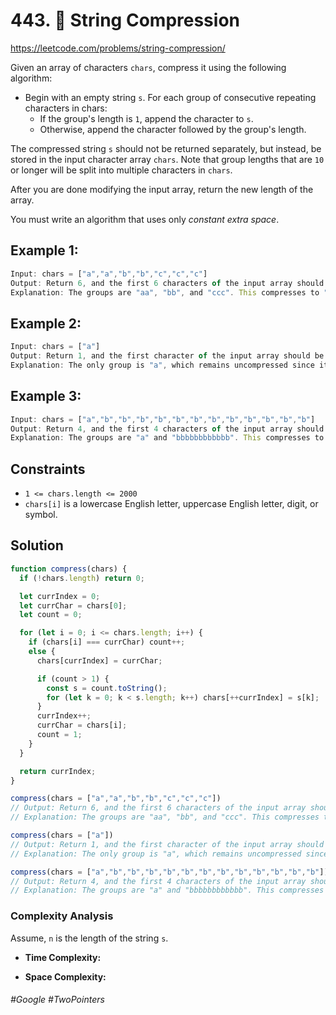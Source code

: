 # 443. 🔎 String Compression
https://leetcode.com/problems/string-compression/


Given an array of characters `chars`, compress it using the following algorithm:

- Begin with an empty string `s`. For each group of consecutive repeating characters in chars:
  - If the group's length is `1`, append the character to `s`.
  - Otherwise, append the character followed by the group's length.

The compressed string `s` should not be returned separately, but instead, be stored in the input character array `chars`. Note that group lengths that are `10` or longer will be split into multiple characters in `chars`.

After you are done modifying the input array, return the new length of the array.

You must write an algorithm that uses only <i>constant extra space</i>.


## Example 1:
````js
Input: chars = ["a","a","b","b","c","c","c"]
Output: Return 6, and the first 6 characters of the input array should be: ["a","2","b","2","c","3"]
Explanation: The groups are "aa", "bb", and "ccc". This compresses to "a2b2c3".
````
## Example 2:
````js
Input: chars = ["a"]
Output: Return 1, and the first character of the input array should be: ["a"]
Explanation: The only group is "a", which remains uncompressed since it's a single character.
````
## Example 3:
````js
Input: chars = ["a","b","b","b","b","b","b","b","b","b","b","b","b"]
Output: Return 4, and the first 4 characters of the input array should be: ["a","b","1","2"].
Explanation: The groups are "a" and "bbbbbbbbbbbb". This compresses to "ab12".
````

## Constraints
- `1 <= chars.length <= 2000`
- `chars[i]` is a lowercase English letter, uppercase English letter, digit, or symbol.

## Solution 
````js
function compress(chars) {
  if (!chars.length) return 0;

  let currIndex = 0;
  let currChar = chars[0];
  let count = 0;

  for (let i = 0; i <= chars.length; i++) {
    if (chars[i] === currChar) count++;
    else {
      chars[currIndex] = currChar;

      if (count > 1) {
        const s = count.toString();
        for (let k = 0; k < s.length; k++) chars[++currIndex] = s[k];
      }
      currIndex++;
      currChar = chars[i];
      count = 1;
    }
  }

  return currIndex;
}

compress(chars = ["a","a","b","b","c","c","c"])
// Output: Return 6, and the first 6 characters of the input array should be: ["a","2","b","2","c","3"]
// Explanation: The groups are "aa", "bb", and "ccc". This compresses to "a2b2c3".

compress(chars = ["a"])
// Output: Return 1, and the first character of the input array should be: ["a"]
// Explanation: The only group is "a", which remains uncompressed since it's a single character.

compress(chars = ["a","b","b","b","b","b","b","b","b","b","b","b","b"])
// Output: Return 4, and the first 4 characters of the input array should be: ["a","b","1","2"].
// Explanation: The groups are "a" and "bbbbbbbbbbbb". This compresses to "ab12".

````
### Complexity Analysis

Assume, `n` is the length of the string `s`.
- <b>Time Complexity:</b> 

- <b>Space Complexity:</b> 
###### #Google #TwoPointers
